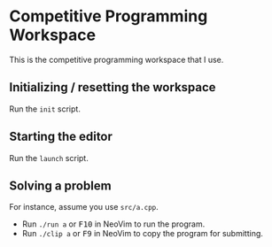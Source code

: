 # Competitive Programming Workspace

This is the competitive programming workspace that I use.

## Initializing / resetting the workspace

Run the `init` script.

## Starting the editor

Run the `launch` script.

## Solving a problem

For instance, assume you use `src/a.cpp`.

- Run `./run a` or <kbd>F10</kbd> in NeoVim to run the program.
- Run `./clip a` or <kbd>F9</kbd> in NeoVim to copy the program for submitting.

